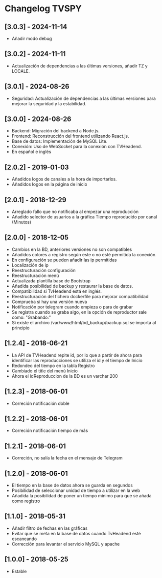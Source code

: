 # Changelog TVSPY

## [3.0.3] - 2024-11-14

- Añadir modo debug

## [3.0.2] - 2024-11-11

- Actualización de dependencias a las últimas versiones, añadir TZ y LOCALE.

## [3.0.1] - 2024-08-26

- Seguridad: Actualización de dependencias a las últimas versiones para mejorar la seguridad y la estabilidad.

## [3.0.0] - 2024-08-26

- Backend: Migración del backend a Node.js.
- Frontend: Reconstrucción del frontend utilizando React.js.
- Base de datos: Implementación de MySQL Lite.
- Conexión: Uso de WebSocket para la conexión con TVHeadend.
- En español e inglés

## [2.0.2] - 2019-01-03

- Añadidos logos de canales a la hora de importarlos.
- Añadidos logos en la página de inicio

## [2.0.1] - 2018-12-29

- Arreglado fallo que no notificaba al empezar una reproducción
- Añadido selector de usuarios a la gráfica Tiempo reproducido por canal (Minutos)

## [2.0.0] - 2018-12-05

- Cambios en la BD, anteriores versiones no son compatibles
- Añadidos colores a registro según este o no esté permitida la conexión.
- En configuración se pueden añadir las ip permitidas
- Localización de ip
- Reestructuración configuración
- Reestructuración menú
- Actualizada plantilla base de Bootstrap
- Añadida posibilidad de backup y restaurar la base de datos.
- Compatibilidad si TvHeadend está en inglés.
- Reestructuración del fichero dockerfile para mejorar compatibilidad
- Comprueba si hay una versión nueva
- Notificación por telegram cuando empieza o para de grabar
- Se registra cuando se graba algo, en la opción de reproductor sale como: "Grabando:"
- Si existe el archivo /var/www/html/bd_backup/backup.sql se importa al principio

## [1.2.4] - 2018-06-21

- La API de TVHeadend repite id, por lo que a partir de ahora para identificar las reproducciones se utiliza el id y el tiempo de Inicio
- Redondeo del tiempo en la tabla Registro
- Cambiado el title del menú Inicio
- Ahora el idReproduccion de la BD es un varchar 200

## [1.2.3] - 2018-06-01

- Correción notificación doble

## [1.2.2] - 2018-06-01

- Correción notificación tiempo de más

## [1.2.1] - 2018-06-01

- Correción, no salía la fecha en el mensaje de Telegram

## [1.2.0] - 2018-06-01

- El tiempo en la base de datos ahora se guarda en segundos
- Posibilidad de seleccionar unidad de tiempo a utilizar en la web
- Añadida la posibilidad de poner un tiempo mínimo para que se añada como registro

## [1.1.0] - 2018-05-31

- Añadir filtro de fechas en las gráficas
- Evitar que se meta en la base de datos cuando TvHeadend esté escaneando
- Corrección para levantar el servicio MySQL y apache

## [1.0.0] - 2018-05-25

- Estable